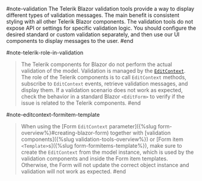 #note-validation
The Telerik Blazor validation tools provide a way to display different types of validation messages. The main benefit is consistent styling with all other Telerik Blazor components. The validation tools do not expose API or settings for specific validation logic. You should configure the desired standard or custom validation separately, and then use our UI components to display messages to the user.
#end

#note-telerik-role-in-validation
> The Telerik components for Blazor do not perform the actual validation of the model. Validation is managed by the [`EditContext`](https://learn.microsoft.com/en-us/dotnet/api/microsoft.aspnetcore.components.forms.editcontext). The role of the Telerik components is to call `EditContext` methods, subscribe to `EditContext` events, retrieve validation messages, and display them. If a validation scenario does not work as expected, check the behavior in a standard Blazor `<EditForm>` to verify if the issue is related to the Telerik components.
#end

#note-editcontext-formitem-template
> When using the [Form `EditContext` parameter]({%slug form-overview%}#creating-blazor-form) together with [validation components]({%slug validation-tools-overview%}) or [Form item `<Template>`s]({%slug form-formitems-template%}), make sure to create the `EditContext` from the model instance, which is used by the validation components and inside the Form item templates. Otherwise, the Form will not update the correct object instance and validation will not work as expected.
#end
